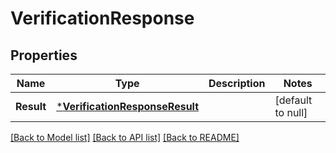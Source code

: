 # VerificationResponse

## Properties
Name | Type | Description | Notes
------------ | ------------- | ------------- | -------------
**Result** | [***VerificationResponseResult**](VerificationResponse_result.md) |  | [default to null]

[[Back to Model list]](../README.md#documentation-for-models) [[Back to API list]](../README.md#documentation-for-api-endpoints) [[Back to README]](../README.md)

